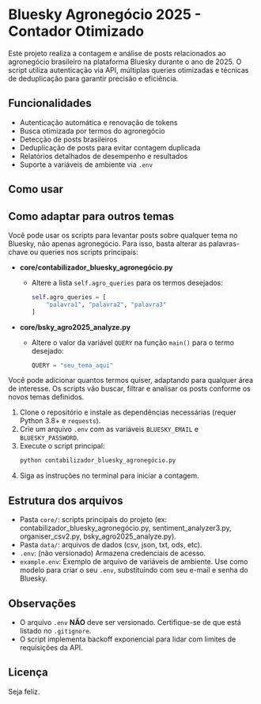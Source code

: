 # Bluesky Agronegócio 2025 - Contador Otimizado

Este projeto realiza a contagem e análise de posts relacionados ao agronegócio brasileiro na plataforma Bluesky durante o ano de 2025. O script utiliza autenticação via API, múltiplas queries otimizadas e técnicas de deduplicação para garantir precisão e eficiência.

## Funcionalidades
- Autenticação automática e renovação de tokens
- Busca otimizada por termos do agronegócio
- Detecção de posts brasileiros
- Deduplicação de posts para evitar contagem duplicada
- Relatórios detalhados de desempenho e resultados
- Suporte a variáveis de ambiente via `.env`

## Como usar
## Como adaptar para outros temas

Você pode usar os scripts para levantar posts sobre qualquer tema no Bluesky, não apenas agronegócio. Para isso, basta alterar as palavras-chave ou queries nos scripts principais:

- **core/contabilizador_bluesky_agronegócio.py**
  - Altere a lista `self.agro_queries` para os termos desejados:
    ```python
    self.agro_queries = [
        "palavra1", "palavra2", "palavra3"
    ]
    ```

- **core/bsky_agro2025_analyze.py**
  - Altere o valor da variável `QUERY` na função `main()` para o termo desejado:
    ```python
    QUERY = "seu_tema_aqui"
    ```

Você pode adicionar quantos termos quiser, adaptando para qualquer área de interesse. Os scripts vão buscar, filtrar e analisar os posts conforme os novos temas definidos.
1. Clone o repositório e instale as dependências necessárias (requer Python 3.8+ e `requests`).
2. Crie um arquivo `.env` com as variáveis `BLUESKY_EMAIL` e `BLUESKY_PASSWORD`.
3. Execute o script principal:
   ```bash
   python contabilizador_bluesky_agronegócio.py
   ```
4. Siga as instruções no terminal para iniciar a contagem.

## Estrutura dos arquivos
- Pasta `core/`: scripts principais do projeto (ex: contabilizador_bluesky_agronegócio.py, sentiment_analyzer3.py, organiser_csv2.py, bsky_agro2025_analyze.py).
- Pasta `data/`: arquivos de dados (csv, json, txt, ods, etc).
- `.env`: (não versionado) Armazena credenciais de acesso.
- `example.env`: Exemplo de arquivo de variáveis de ambiente. Use como modelo para criar o seu `.env`, substituindo com seu e-mail e senha do Bluesky.

## Observações
- O arquivo `.env` **NÃO** deve ser versionado. Certifique-se de que está listado no `.gitignore`.
- O script implementa backoff exponencial para lidar com limites de requisições da API.

## Licença
Seja feliz.